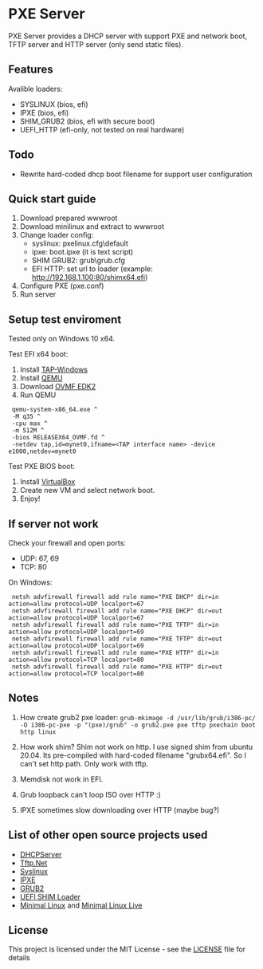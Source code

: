 # PXE Server

PXE Server provides a DHCP server with support PXE and network boot, TFTP server and HTTP server (only send static files).

## Features

Avalible loaders:
- SYSLINUX (bios, efi)
- IPXE (bios, efi)
- SHIM_GRUB2 (bios, efi with secure boot)
- UEFI_HTTP (efi-only, not tested on real hardware)

## Todo

- Rewrite hard-coded dhcp boot filename for support user configuration

## Quick start guide

1. Download prepared wwwroot
2. Download minilinux and extract to wwwroot
3. Change loader config:
    - syslinux: pxelinux.cfg\default
    - ipxe: boot.ipxe (it is text script)
    - SHIM GRUB2: grub\grub.cfg
    - EFI HTTP: set url to loader (example: http://192.168.1.100:80/shimx64.efi)
4. Configure PXE (pxe.conf)
5.  Run server
    
## Setup test enviroment

Tested only on Windows 10 x64.

Test EFI x64 boot:
1. Install [TAP-Windows](https://build.openvpn.net/downloads/releases/latest/tap-windows-latest-stable.exe)
2. Install [QEMU](https://qemu.weilnetz.de/w64/)
3. Download [OVMF EDK2](https://retrage.github.io/edk2-nightly/)
4. Run QEMU
```
 qemu-system-x86_64.exe ^
 -M q35 ^
 -cpu max ^
 -m 512M ^
 -bios RELEASEX64_OVMF.fd ^
 -netdev tap,id=mynet0,ifname=<TAP interface name> -device e1000,netdev=mynet0
 ```


Test PXE BIOS boot:
1. Install [VirtualBox](https://www.virtualbox.org/)
2. Create new VM and select network boot.
3. Enjoy!

## If server not work

Check your firewall and open ports:
- UDP: 67, 69
- TCP: 80

On Windows:
```
 netsh advfirewall firewall add rule name="PXE DHCP" dir=in action=allow protocol=UDP localport=67
 netsh advfirewall firewall add rule name="PXE DHCP" dir=out action=allow protocol=UDP localport=67 
 netsh advfirewall firewall add rule name="PXE TFTP" dir=in action=allow protocol=UDP localport=69
 netsh advfirewall firewall add rule name="PXE TFTP" dir=out action=allow protocol=UDP localport=69 
 netsh advfirewall firewall add rule name="PXE HTTP" dir=in action=allow protocol=TCP localport=80
 netsh advfirewall firewall add rule name="PXE HTTP" dir=out action=allow protocol=TCP localport=80
```

## Notes

1. How create grub2 pxe loader: 
`grub-mkimage -d /usr/lib/grub/i386-pc/ -O i386-pc-pxe -p "(pxe)/grub" -o grub2.pxe pxe tftp pxechain boot http linux`

2. How work shim? Shim not work on http.
I use signed shim from ubuntu 20.04. Its pre-compiled with hard-coded filename "grubx64.efi". So I can't set http path. Only work with tftp.

3. Memdisk not work in EFI.
4. Grub loopback can't loop ISO over HTTP :)
5. IPXE sometimes slow downloading over HTTP (maybe bug?)

## List of other open source projects used

- [DHCPServer](https://github.com/jpmikkers/DHCPServer)
- [Tftp.Net](https://github.com/Callisto82/tftp.net)
- [Syslinux](https://wiki.syslinux.org/wiki/index.php?title=The_Syslinux_Project)
- [IPXE](https://ipxe.org/)
- [GRUB2](https://www.gnu.org/software/grub/)
- [UEFI SHIM Loader](https://github.com/rhboot/shim)
- [Minimal Linux](https://github.com/ivandavidov/minimal) and [Minimal Linux Live](http://minimal.idzona.com/#home)

## License

This project is licensed under the MIT License - see the [LICENSE](LICENSE) file for details